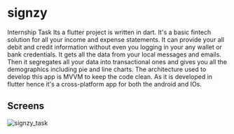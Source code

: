 # signzy

Internship Task
Its a flutter project is written in dart. It's a basic fintech solution for all your income and expense statements. It can provide your all debit and credit information without even you logging in your any wallet or bank credentials. It gets all the data from your local messages and emails. Then it segregates all your data into transactional ones and gives you all the demographics including pie and line charts. The architecture used to develop this app is MVVM to keep the code clean. As it is developed in flutter hence it's a cross-platform app for both the android and IOs.
## Screens

![signzy_task](https://user-images.githubusercontent.com/59207688/89125396-cbd78380-d4fb-11ea-9f65-44a73815d828.gif)
